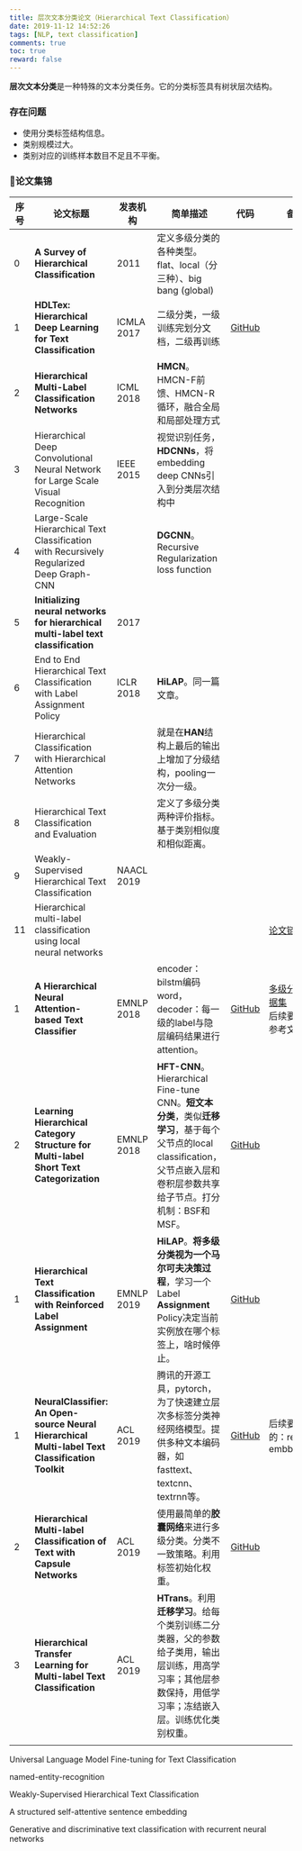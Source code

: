 ```yaml
---
title: 层次文本分类论文（Hierarchical Text Classification）
date: 2019-11-12 14:52:26
tags: [NLP, text classification]
comments: true
toc: true
reward: false
---
```


**层次文本分类**是一种特殊的文本分类任务。它的分类标签具有树状层次结构。
### 存在问题
  - 使用分类标签结构信息。
  - 类别规模过大。
  - 类别对应的训练样本数目不足且不平衡。
<!--more-->                                    

### 论文集锦
| 序号 | 论文标题                                                     | 发表机构   | 简单描述                                                     | 代码                                                         | 备注                                                         |
| ---- | ------------------------------------------------------------ | ---------- | ------------------------------------------------------------ | ------------------------------------------------------------ | ------------------------------------------------------------ |
| 0    | **A Survey of Hierarchical Classification**                  | 2011       | 定义多级分类的各种类型。flat、local（分三种）、big bang (global) |                                                              |                                                              |
| 1    | **HDLTex: Hierarchical Deep Learning for Text Classification** | ICMLA 2017 | 二级分类，一级训练完划分文档，二级再训练                     | [GitHub](https://github.com/kk7nc/HDLTex)                    |                                                              |
| 2    | **Hierarchical Multi-Label Classification Networks**         | ICML 2018  | **HMCN**。HMCN-F前馈、HMCN-R循环，融合全局和局部处理方式     |                                                              |                                                              |
| 3    | Hierarchical Deep Convolutional Neural Network for Large Scale Visual Recognition | IEEE 2015  | 视觉识别任务，**HDCNNs**，将embedding deep CNNs引入到分类层次结构中 |                                                              |                                                              |
| 4    | Large-Scale Hierarchical Text Classification with Recursively Regularized Deep Graph-CNN |            | **DGCNN**。Recursive Regularization loss function            |                                                              |                                                              |
| 5    | **Initializing neural networks for hierarchical multi-label text classification** | 2017       |                                                              |                                                              |                                                              |
| 6    | End to End Hierarchical Text Classification with Label Assignment Policy | ICLR 2018  | **HiLAP**。同一篇文章。                                      |                                                              |                                                              |
| 7    | Hierarchical Classification with Hierarchical Attention Networks |            | 就是在**HAN**结构上最后的输出上增加了分级结构，pooling一次分一级。 |                                                              |                                                              |
| 8    | Hierarchical Text Classification and Evaluation              |            | 定义了多级分类两种评价指标。基于类别相似度和相似距离。       |                                                              |                                                              |
| 9    | Weakly-Supervised Hierarchical Text Classification           | NAACL 2019 |                                                              |                                                              |                                                              |
| 11   | Hierarchical multi-label classification using local neural networks |            |                                                              |                                                              | [论文链接](https://www.sciencedirect.com/science/article/pii/S0022000013000718) |
| 1    | **A Hierarchical Neural Attention-based Text Classifier**    | EMNLP 2018 | encoder：bilstm编码word，decoder：每一级的label与隐层编码结果进行attention。 | [GitHub](https://github.com/koustuvsinha/hier-class)         | [多级分类数据集](https://github.com/fatecbf/toutiao-multilevel-text-classfication-dataset/)<br>后续要看的参考文献3篇 |
| 2    | **Learning Hierarchical Category Structure for Multi-label Short Text Categorization** | EMNLP 2018 | **HFT-CNN**。Hierarchical Fine-tune CNN。**短文本分类**，类似**迁移学习**，基于每个父节点的local classification，父节点嵌入层和卷积层参数共享给子节点。打分机制：BSF和MSF。 | [GitHub](https://github.com/ShimShim46/HFT-CNN)              |                                                              |
| 1    | **Hierarchical Text Classification with Reinforced Label Assignment** | EMNLP 2019 | **HiLAP**。**将多级分类视为一个马尔可夫决策过程**，学习一个Label **Assignment** Policy决定当前实例放在哪个标签上，啥时候停止。 | [GitHub](https://github.com/morningmoni/HiLAP)               |                                                              |
| 1    | **NeuralClassifier: An Open-source Neural Hierarchical Multi-label Text Classification Toolkit** | ACL 2019   | 腾讯的开源工具，pytorch，为了快速建立层次多标签分类神经网络模型。提供多种文本编码器，如fasttext、textcnn、textrnn等。 | [GitHub](https://github.com/Tencent/NeuralNLP-NeuralClassifier) | 后续要了解的：region embbedding                              |
| 2    | **Hierarchical Multi-label Classification of Text with Capsule Networks** | ACL 2019   | 使用最简单的**胶囊网络**来进行多级分类。分类不一致策略。利用标签初始化权重。 | [GitHub](https://github.com/uhh-lt/BlurbGenreCollection-HMC) |                                                              |
| 3    | **Hierarchical Transfer Learning for Multi-label Text Classification** | ACL 2019   | **HTrans**。利用**迁移学习**。给每个类别训练二分类器，父的参数给子类用，输出层训练，用高学习率；其他层参数保持，用低学习率；冻结嵌入层。训练优化类别权重。 |                                                              |                                                              |
|      |                                                              |            |                                                              |                                                              |                                                              |

Universal Language Model Fine-tuning for Text Classification

named-entity-recognition

Weakly-Supervised Hierarchical Text Classification

A structured self-attentive sentence embedding 

Generative and discriminative text classification with recurrent neural networks 